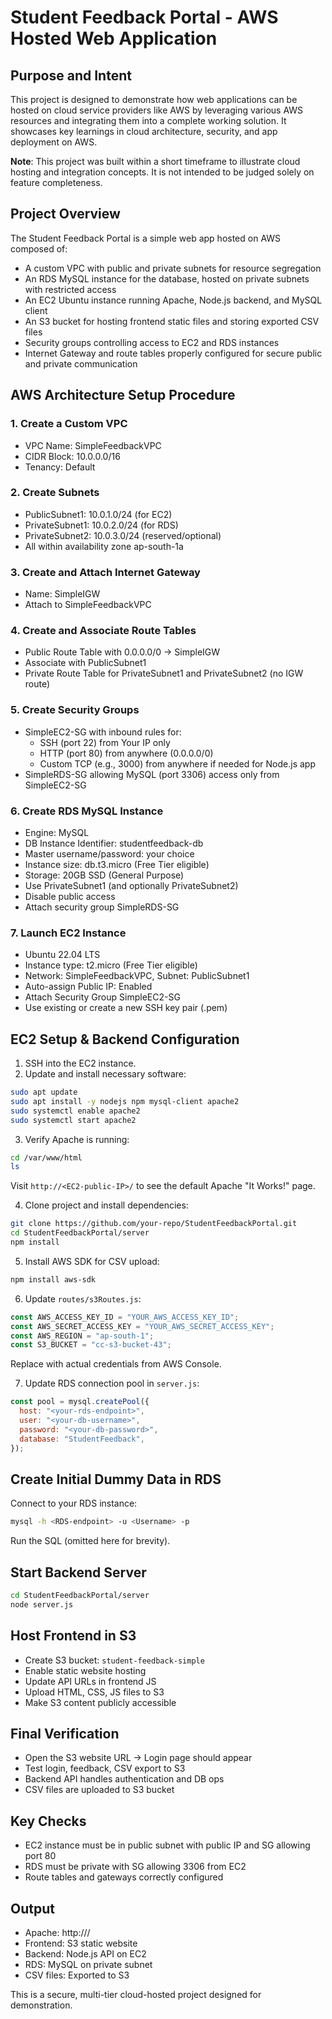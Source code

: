 
# Student Feedback Portal - AWS Hosted Web Application

## Purpose and Intent

This project is designed to demonstrate how web applications can be hosted on cloud service providers like AWS by leveraging various AWS resources and integrating them into a complete working solution. It showcases key learnings in cloud architecture, security, and app deployment on AWS.

**Note**: This project was built within a short timeframe to illustrate cloud hosting and integration concepts. It is not intended to be judged solely on feature completeness.

## Project Overview

The Student Feedback Portal is a simple web app hosted on AWS composed of:

- A custom VPC with public and private subnets for resource segregation
- An RDS MySQL instance for the database, hosted on private subnets with restricted access
- An EC2 Ubuntu instance running Apache, Node.js backend, and MySQL client
- An S3 bucket for hosting frontend static files and storing exported CSV files
- Security groups controlling access to EC2 and RDS instances
- Internet Gateway and route tables properly configured for secure public and private communication

## AWS Architecture Setup Procedure

### 1. Create a Custom VPC

- VPC Name: SimpleFeedbackVPC
- CIDR Block: 10.0.0.0/16
- Tenancy: Default

### 2. Create Subnets

- PublicSubnet1: 10.0.1.0/24 (for EC2)
- PrivateSubnet1: 10.0.2.0/24 (for RDS)
- PrivateSubnet2: 10.0.3.0/24 (reserved/optional)
- All within availability zone ap-south-1a

### 3. Create and Attach Internet Gateway

- Name: SimpleIGW
- Attach to SimpleFeedbackVPC

### 4. Create and Associate Route Tables

- Public Route Table with 0.0.0.0/0 → SimpleIGW
- Associate with PublicSubnet1
- Private Route Table for PrivateSubnet1 and PrivateSubnet2 (no IGW route)

### 5. Create Security Groups

- SimpleEC2-SG with inbound rules for:
  - SSH (port 22) from Your IP only
  - HTTP (port 80) from anywhere (0.0.0.0/0)
  - Custom TCP (e.g., 3000) from anywhere if needed for Node.js app
- SimpleRDS-SG allowing MySQL (port 3306) access only from SimpleEC2-SG

### 6. Create RDS MySQL Instance

- Engine: MySQL
- DB Instance Identifier: studentfeedback-db
- Master username/password: your choice
- Instance size: db.t3.micro (Free Tier eligible)
- Storage: 20GB SSD (General Purpose)
- Use PrivateSubnet1 (and optionally PrivateSubnet2)
- Disable public access
- Attach security group SimpleRDS-SG

### 7. Launch EC2 Instance

- Ubuntu 22.04 LTS
- Instance type: t2.micro (Free Tier eligible)
- Network: SimpleFeedbackVPC, Subnet: PublicSubnet1
- Auto-assign Public IP: Enabled
- Attach Security Group SimpleEC2-SG
- Use existing or create a new SSH key pair (.pem)

## EC2 Setup & Backend Configuration

1. SSH into the EC2 instance.
2. Update and install necessary software:

```bash
sudo apt update
sudo apt install -y nodejs npm mysql-client apache2
sudo systemctl enable apache2
sudo systemctl start apache2
```

3. Verify Apache is running:

```bash
cd /var/www/html
ls
```

Visit `http://<EC2-public-IP>/` to see the default Apache "It Works!" page.

4. Clone project and install dependencies:

```bash
git clone https://github.com/your-repo/StudentFeedbackPortal.git
cd StudentFeedbackPortal/server
npm install
```

5. Install AWS SDK for CSV upload:

```bash
npm install aws-sdk
```

6. Update `routes/s3Routes.js`:

```js
const AWS_ACCESS_KEY_ID = "YOUR_AWS_ACCESS_KEY_ID";
const AWS_SECRET_ACCESS_KEY = "YOUR_AWS_SECRET_ACCESS_KEY";
const AWS_REGION = "ap-south-1";
const S3_BUCKET = "cc-s3-bucket-43";
```

Replace with actual credentials from AWS Console.

7. Update RDS connection pool in `server.js`:

```js
const pool = mysql.createPool({
  host: "<your-rds-endpoint>",
  user: "<your-db-username>",
  password: "<your-db-password>",
  database: "StudentFeedback",
});
```

## Create Initial Dummy Data in RDS

Connect to your RDS instance:

```bash
mysql -h <RDS-endpoint> -u <Username> -p
```

Run the SQL (omitted here for brevity).

## Start Backend Server

```bash
cd StudentFeedbackPortal/server
node server.js
```

## Host Frontend in S3

- Create S3 bucket: `student-feedback-simple`
- Enable static website hosting
- Update API URLs in frontend JS
- Upload HTML, CSS, JS files to S3
- Make S3 content publicly accessible

## Final Verification

- Open the S3 website URL → Login page should appear
- Test login, feedback, CSV export to S3
- Backend API handles authentication and DB ops
- CSV files are uploaded to S3 bucket

## Key Checks

- EC2 instance must be in public subnet with public IP and SG allowing port 80
- RDS must be private with SG allowing 3306 from EC2
- Route tables and gateways correctly configured

## Output

- Apache: http://<EC2-public-IP>/
- Frontend: S3 static website
- Backend: Node.js API on EC2
- RDS: MySQL on private subnet
- CSV files: Exported to S3

This is a secure, multi-tier cloud-hosted project designed for demonstration.
